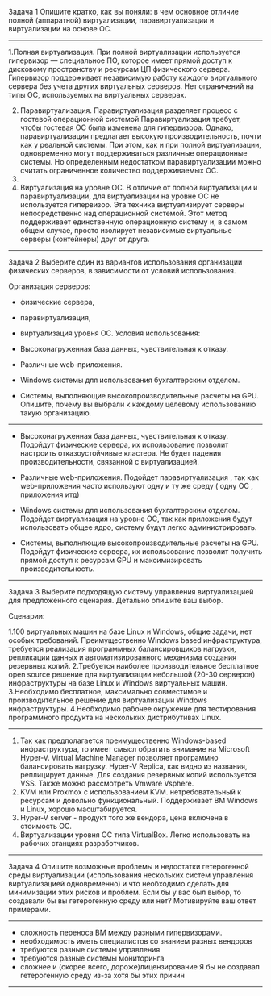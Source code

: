 Задача 1
Опишите кратко, как вы поняли: в чем основное отличие полной (аппаратной) виртуализации, паравиртуализации и виртуализации на основе ОС.

--------

1.Полная виртуализация. При полной виртуализации используется гипервизор — специальное ПО, которое имеет прямой доступ к дисковому пространству и ресурсам ЦП физического сервера. Гипервизор поддерживает независимую работу каждого виртуального сервера без учета других виртуальных серверов. Нет ограничений на типы ОС, используемых на виртуальных серверах.

2. Паравиртуализация. Паравиртуализация разделяет процесс с гостевой операционной системой.Паравиртуализация требует, чтобы гостевая ОС была изменена для гипервизора. Однако, паравиртуализация предлагает высокую производительность, почти как у реальной системы. При этом, как и при полной виртуализации, одновременно могут поддерживаться различные операционные системы. Но определенным недостатком паравиртуализации можно считать ограниченное количество поддерживаемых ОС.
3. 
4. Виртуализация на уровне ОС. В отличие от полной виртуализации и паравиртуализации, для виртуализации на уровне ОС не используется гипервизор. Эта техника виртуализирует серверы непосредственно над операционной системой. Этот метод поддерживает единственную операционную систему и, в самом общем случае, просто изолирует независимые виртуальные серверы (контейнеры) друг от друга. 

--------

Задача 2
Выберите один из вариантов использования организации физических серверов, в зависимости от условий использования.

Организация серверов:

- физические сервера,
- паравиртуализация,
- виртуализация уровня ОС.
Условия использования:

- Высоконагруженная база данных, чувствительная к отказу.
- Различные web-приложения.
- Windows системы для использования бухгалтерским отделом.
-  Системы, выполняющие высокопроизводительные расчеты на GPU.
Опишите, почему вы выбрали к каждому целевому использованию такую организацию.

-----------

* Высоконагруженная база данных, чувствительная к отказу.
Подойдут физические сервера, их использование позволит настроить отказоустойчивые кластера. Не будет падения производительности, связанной с виртуализацией.

* Различные web-приложения.
Подойдет паравиртуализация , так как web-приложения часто используют одну и ту же среду ( одну ОС , приложения итд)

* Windows системы для использования бухгалтерским отделом.
Подойдет виртуализация на уровне ОС, так как приложения будут использовать общее ядро, систему будут легко администрировать.

* Системы, выполняющие высокопроизводительные расчеты на GPU.
Подойдут физические сервера, их использование позволит получить прямой доступ к ресурсам GPU и максимизировать производительность.

-----------




Задача 3
Выберите подходящую систему управления виртуализацией для предложенного сценария. Детально опишите ваш выбор.

Сценарии:

1.100 виртуальных машин на базе Linux и Windows, общие задачи, нет особых требований. Преимущественно Windows based инфраструктура, требуется реализация программных балансировщиков нагрузки, репликации данных и автоматизированного механизма создания резервных копий.
2.Требуется наиболее производительное бесплатное open source решение для виртуализации небольшой (20-30 серверов) инфраструктуры на базе Linux и Windows виртуальных машин.
3.Необходимо бесплатное, максимально совместимое и производительное решение для виртуализации Windows инфраструктуры.
4.Необходимо рабочее окружение для тестирования программного продукта на нескольких дистрибутивах Linux.


-----------

1. Так как предполагается преимущественно Windows-based инфраструктура, то имеет смысл обратить внимание на Microsoft Hyper-V. Virtual Machine Manager позволяет программно балансировать нагрузку. Hyper-V Replica, как видно из названия, реплицирует данные. Для создания резервных копий используется VSS. Также можно рассмотреть Vmware Vsphere.
2. KVM или Proxmox с использованием KVM. нетребовательный к ресурсам и довольно функциональный. Поддерживает ВМ Windows и Linux, хорошо масштабируется.
3. Hyper-V server - продукт того же вендора, цена включена в стоимость ОС.
4. Виртуализации уровня ОС типа VirtualBox. Легко использовать на рабочих станциях разработчиков.
-----------



Задача 4
Опишите возможные проблемы и недостатки гетерогенной среды виртуализации (использования нескольких систем управления виртуализацией одновременно) и что необходимо сделать для минимизации этих рисков и проблем. Если бы у вас был выбор, то создавали бы вы гетерогенную среду или нет? Мотивируйте ваш ответ примерами.

-----------

- сложность  переноса ВМ между разными гипервизорами.
- необходимость иметь специалистов  со знанием разных вендоров
- требуются разные системы управления
- требуются разные системы мониторинга
- сложнее и (скорее всего, дороже)лицензирование
Я бы не создавал гетерогенную среду из-за хотя бы этих причин

-----------
